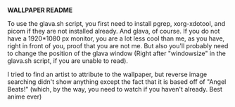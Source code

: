 **WALLPAPER README**

To use the glava.sh script, you first need to install pgrep, xorg-xdotool, and picom if they are not installed already. And glava, of course. If you do not have a 1920*1080 px monitor, you are a lot less cool than me, as you have, right in front of you, proof that you are not me. But also you'll probably need to change the position of the glava window (Right after "windowsize" in the glava.sh script, if you are unable to read).













I tried to find an artist to attribute to the wallpaper, but reverse image searching didn't show anything except the fact that it is based off of "Angel Beats!" (which, by the way, you need to watch if you haven't already. Best anime ever)
